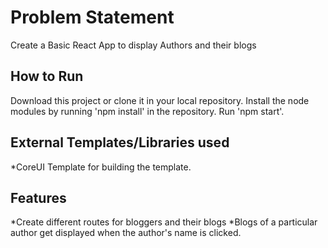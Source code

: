 # Problem Statement 

 Create a Basic React App to display Authors and their blogs

## How to Run

Download this project or clone it in your local repository. Install the node modules by running 'npm install' in the repository.
Run 'npm start'.

## External Templates/Libraries used

\*CoreUI Template for building the template.

## Features

*Create different routes for bloggers and their blogs
*Blogs of a particular author get displayed when the author's name is clicked.
